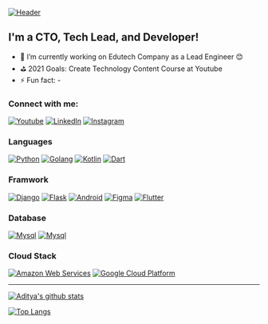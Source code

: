 [![Header](https://raw.githubusercontent.com/helloaltop/helloaltop/main/Asset/gambar2.png "Header")](https://helloaltop.com/)
## I'm a CTO, Tech Lead, and Developer!

- 🌱 I’m currently working on Edutech Company as a Lead Engineer 😊
- ⛳️ 2021 Goals: Create Technology Content Course at Youtube
- ⚡ Fun fact: -


### Connect with me:
[<img alt="Youtube" src="https://img.shields.io/badge/hello altop%20-%23FF0000.svg?&style=for-the-badge&logo=YouTube&logoColor=white"/>][youtube]
[<img alt="LinkedIn" src="https://img.shields.io/badge/hello altop%20-%230077B5.svg?&style=for-the-badge&logo=linkedin&logoColor=white"/>][linkedin]
[<img alt="Instagram" src="https://img.shields.io/badge/hello_altop__%20-%23E4405F.svg?&style=for-the-badge&logo=Instagram&logoColor=white"/>][instagram]

### Languages

[<img alt="Python" src="https://img.shields.io/badge/Python-3776AB?style=for-the-badge&logo=python&logoColor=white" />][python]
[<img alt="Golang" src="https://img.shields.io/badge/Go-00ADD8?style=for-the-badge&logo=go&logoColor=white" />][python]
[<img alt="Kotlin" src="https://img.shields.io/badge/kotlin-%230095D5.svg?&style=for-the-badge&logo=kotlin&logoColor=white"/>][kotlin]
[<img alt="Dart" src="https://img.shields.io/badge/dart-%230175C2.svg?&style=for-the-badge&logo=dart&logoColor=white"/>][dart]

### Framwork

[<img alt="Django" src="https://img.shields.io/badge/Django-092E20?style=for-the-badge&logo=django&logoColor=white" />][python]
[<img alt="Flask" src="https://img.shields.io/badge/Flask-000000?style=for-the-badge&logo=flask&logoColor=white" />][python]
[<img alt="Android" src="https://img.shields.io/badge/Android-3DDC84?style=for-the-badge&logo=android&logoColor=white" />][android]
[<img alt="Figma" src="https://img.shields.io/badge/figma%20-%23F24E1E.svg?&style=for-the-badge&logo=figma&logoColor=white"/>][figma]
[<img alt="Flutter" src="https://img.shields.io/badge/Flutter%20-%2302569B.svg?&style=for-the-badge&logo=Flutter&logoColor=white" />][flutter]

### Database
[<img alt="Mysql" src="https://img.shields.io/badge/MySQL-00000F?style=for-the-badge&logo=mysql&logoColor=white" />][python]
[<img alt="Mysql" src="https://img.shields.io/badge/PostgreSQL-316192?style=for-the-badge&logo=postgresql&logoColor=white" />][python]

### Cloud Stack
[<img alt="Amazon Web Services" src="https://img.shields.io/badge/Amazon_AWS-232F3E?style=for-the-badge&logo=amazon-aws&logoColor=white" />][python]
[<img alt="Google Cloud Platform" src="https://img.shields.io/badge/Google_Cloud-4285F4?style=for-the-badge&logo=google-cloud&logoColor=white" />][python]


<!-- YOUTUBE:START
- [Cara Mendapatkan Passive Income dengan Menjadi Creator di Uplabs (plus Speed Design Process) | STD](https://www.youtube.com/watch?v=gTNblAf15E0)
- [Flutter UI - Membuat Onboarding Screen [Speed Coding] | Design to Code EP1](https://www.youtube.com/watch?v=0G1i1Xb4L2E)
- [8 Tips Untuk Memulai Belajar Programming [Based On Experience] - Coding Tips | DevVlog #2](https://www.youtube.com/watch?v=PcdBe0IPpQg)
- [Bagaimana Proses Pembuatan Aplikasi? | App Development Process | DevVlog #1](https://www.youtube.com/watch?v=yzwWRteUfaM)
- [Hello World | Channel Trailer](https://www.youtube.com/watch?v=PsBz30-9MuE)
-->

---

[![Aditya's github stats](https://github-readme-stats.vercel.app/api?username=helloaltop&show_icons=true&theme=blueberry)](https://github.com/anuraghazra/github-readme-stats)

[![Top Langs](https://github-readme-stats.vercel.app/api/top-langs/?username=helloaltop&layout=compact&theme=blueberry)](https://github.com/anuraghazra/github-readme-stats)

[twitter]: https://twitter.com/codestronaut1
[youtube]: https://www.youtube.com/channel/UCV7Bd93A30b1YoyZPBOTbFg
[instagram]: https://www.instagram.com/helloaltop/
[linkedin]: https://www.linkedin.com/in/helloaltop/
[tipsplaylist]: https://www.youtube.com/playlist?list=PL7fkRVRcqd3mwovrYCSQQtBY0hhjGadGx
[codewarsplaylist]: https://www.youtube.com/playlist?list=PL7fkRVRcqd3lN-9RmNUyikC5MSm0rlE86
[android]: https://developer.android.com
[adobexd]: https://www.adobe.com/products/xd.html
[figma]: https://www.figma.com
[dart]: https://dart.dev
[flutter]: https://flutter.dev
[python]: https://www.python.org/
[kotlin]: https://kotlinlang.org
[java]: https://www.oracle.com/java/technologies/javase-downloads.html
[email]: mailto:hello.adityarohman@gmail.com



<!--
**helloaltop/helloaltop** is a ✨ _special_ ✨ repository because its `README.md` (this file) appears on your GitHub profile.

Here are some ideas to get you started:

- 🔭 I’m currently working on ...
- 🌱 I’m currently learning ...
- 👯 I’m looking to collaborate on ...
- 🤔 I’m looking for help with ...
- 💬 Ask me about ...
- 📫 How to reach me: ...
- 😄 Pronouns: ...
- ⚡ Fun fact: ...
-->
